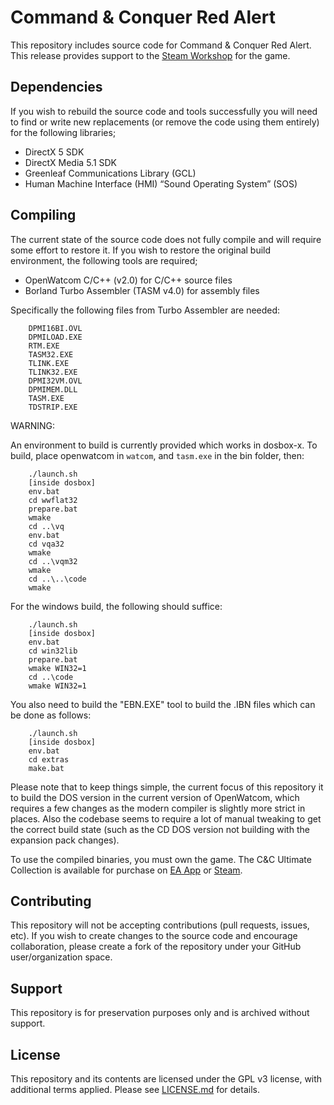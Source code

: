 
# Command & Conquer Red Alert

This repository includes source code for Command & Conquer Red Alert. This release provides support to the [Steam Workshop](https://steamcommunity.com/workshop/browse/?appid=2229840) for the game.


## Dependencies

If you wish to rebuild the source code and tools successfully you will need to find or write new replacements (or remove the code using them entirely) for the following libraries;

- DirectX 5 SDK
- DirectX Media 5.1 SDK
- Greenleaf Communications Library (GCL)
- Human Machine Interface (HMI) “Sound Operating System” (SOS)


## Compiling

The current state of the source code does not fully compile and will require some effort to restore it. If you wish to restore the original build environment, the following tools are required;

- OpenWatcom C/C++ (v2.0) for C/C++ source files
- Borland Turbo Assembler (TASM v4.0) for assembly files

Specifically the following files from Turbo Assembler are needed:

```
	DPMI16BI.OVL
	DPMILOAD.EXE
	RTM.EXE		
	TASM32.EXE	
	TLINK.EXE	
	TLINK32.EXE
	DPMI32VM.OVL
	DPMIMEM.DLL
	TASM.EXE
	TDSTRIP.EXE
```

WARNING: 


An environment to build is currently provided which works in dosbox-x. To build, place openwatcom in `watcom`, and `tasm.exe` in the bin folder, then:

```
	./launch.sh
	[inside dosbox]
	env.bat
	cd wwflat32
	prepare.bat
	wmake
	cd ..\vq
	env.bat
	cd vqa32
	wmake
	cd ..\vqm32
	wmake
	cd ..\..\code
	wmake
```

For the windows build, the following should suffice:

```
	./launch.sh
	[inside dosbox]
	env.bat
	cd win32lib
	prepare.bat
	wmake WIN32=1
	cd ..\code
	wmake WIN32=1
```

You also need to build the "EBN.EXE" tool to build the .IBN files which can be done as follows:

```
	./launch.sh
	[inside dosbox]
	env.bat
	cd extras
	make.bat
```

Please note that to keep things simple, the current focus of this repository it to build the DOS version in the current version of OpenWatcom, which requires a few changes as the modern compiler is slightly more strict in places. Also the codebase seems to require a lot of manual tweaking to get the correct build state (such as the CD DOS version not building with the expansion pack changes).

To use the compiled binaries, you must own the game. The C&C Ultimate Collection is available for purchase on [EA App](https://www.ea.com/en-gb/games/command-and-conquer/command-and-conquer-the-ultimate-collection/buy/pc) or [Steam](https://store.steampowered.com/bundle/39394/Command__Conquer_The_Ultimate_Collection/).


## Contributing

This repository will not be accepting contributions (pull requests, issues, etc). If you wish to create changes to the source code and encourage collaboration, please create a fork of the repository under your GitHub user/organization space.


## Support

This repository is for preservation purposes only and is archived without support. 


## License

This repository and its contents are licensed under the GPL v3 license, with additional terms applied. Please see [LICENSE.md](LICENSE.md) for details.
